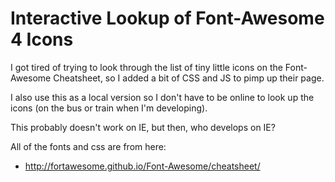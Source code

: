 # Interactive Lookup of Font-Awesome 4 Icons

I got tired of trying to look through the list of tiny little icons on the Font-Awesome Cheatsheet, so I added a bit of CSS and JS to pimp up their page.

I also use this as a local version so I don't have to be online to look up the icons (on the bus or train when I'm developing).

This probably doesn't work on IE, but then, who develops on IE?

All of the fonts and css are from here:

* http://fortawesome.github.io/Font-Awesome/cheatsheet/

